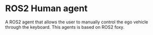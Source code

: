 # ROS2 Human agent

A ROS2 agent that allows the user to manually control the ego vehicle through the keyboard. This agents is based on ROS2 foxy.
